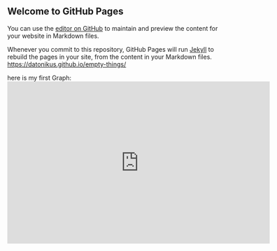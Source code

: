 ## Welcome to GitHub Pages

You can use the [editor on GitHub](https://github.com/Datonikus/empty-things/edit/master/README.md) to maintain and preview the content for your website in Markdown files.

Whenever you commit to this repository, GitHub Pages will run [Jekyll](https://jekyllrb.com/) to rebuild the pages in your site, from the content in your Markdown files.   https://datonikus.github.io/empty-things/

here is my first Graph:  <iframe width="600" height="371" seamless frameborder="0" scrolling="no" src="https://docs.google.com/spreadsheets/d/e/2PACX-1vRhwVAXdr6c2SHibME1smjWBJZd6orOPhZopmUjhJudSLPE4cRENMkSHuWKN0zMTnypB7JBWZCDLIFY/pubchart?oid=1043566331&amp;format=interactive"></iframe>

